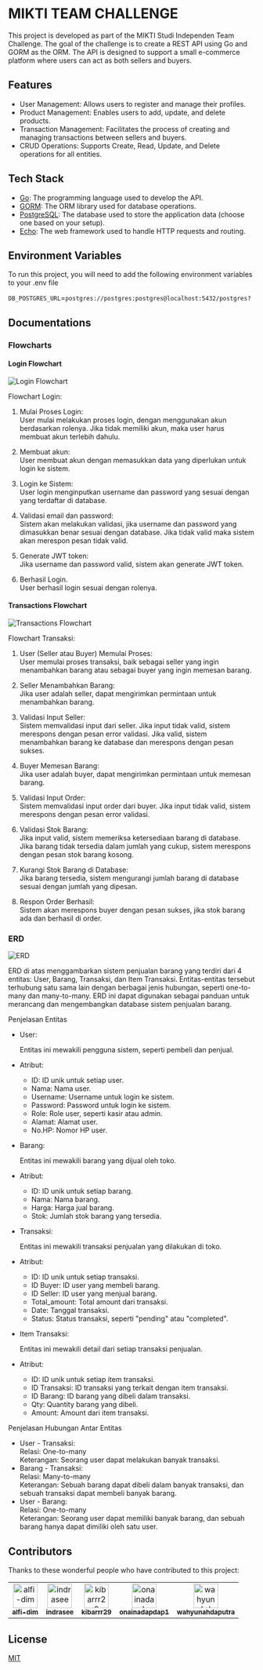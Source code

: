 
# MIKTI TEAM CHALLENGE

This project is developed as part of the MIKTI Studi Independen Team Challenge. The goal of the challenge is to create a REST API using Go and GORM as the ORM. The API is designed to support a small e-commerce platform where users can act as both sellers and buyers.

## Features

- User Management: Allows users to register and manage their profiles.
- Product Management: Enables users to add, update, and delete products.
- Transaction Management: Facilitates the process of creating and managing transactions between sellers and buyers.
- CRUD Operations: Supports Create, Read, Update, and Delete operations for all entities.


## Tech Stack

- [Go](https://go.dev/): The programming language used to develop the API.
- [GORM](https://gorm.io/): The ORM library used for database operations.
- [PostgreSQL](https://www.postgresql.org/): The database used to store the application data (choose one based on your setup).
- [Echo](https://echo.labstack.com/): The web framework used to handle HTTP requests and routing.


## Environment Variables

To run this project, you will need to add the following environment variables to your .env file

`DB_POSTGRES_URL`=`postgres://postgres:postgres@localhost:5432/postgres?`

## Documentations
### Flowcharts

#### Login Flowchart
![Login Flowchart](https://github.com/alfi-dim/MIKTI-TEAM-Challenge/blob/master/docs/img/flowchart_login.png?raw=true)

Flowchart Login:

1. Mulai Proses Login:  
    User mulai melakukan proses login, dengan menggunakan akun berdasarkan rolenya. Jika tidak memiliki akun, maka user harus membuat akun terlebih dahulu.

2. Membuat akun:  
    User membuat akun dengan memasukkan data yang diperlukan untuk login ke sistem.

3. Login ke Sistem:  
    User login menginputkan username dan password yang sesuai dengan yang terdaftar di database.

4. Validasi email dan password:  
    Sistem akan melakukan validasi, jika username dan password yang dimasukkan benar sesuai dengan database. Jika tidak valid maka sistem akan merespon pesan tidak valid.

5. Generate JWT token:  
    Jika username dan password valid, sistem akan generate JWT token.

6. Berhasil Login.  
    User berhasil login sesuai dengan rolenya.


#### Transactions Flowchart
![Transactions Flowchart](https://github.com/alfi-dim/MIKTI-TEAM-Challenge/blob/master/docs/img/flowchart_transactions.png?raw=true)

Flowchart Transaksi:

1. User (Seller atau Buyer) Memulai Proses:  
    User memulai proses transaksi, baik sebagai seller yang ingin menambahkan barang atau sebagai buyer yang ingin memesan barang.

2. Seller Menambahkan Barang:  
    Jika user adalah seller, dapat mengirimkan permintaan untuk menambahkan barang.

3. Validasi Input Seller:  
    Sistem memvalidasi input dari seller. Jika input tidak valid, sistem merespons dengan pesan error validasi. Jika valid, sistem menambahkan barang ke database dan merespons dengan pesan sukses.

4. Buyer Memesan Barang:  
    Jika user adalah buyer, dapat mengirimkan permintaan untuk memesan barang.

5. Validasi Input Order:  
    Sistem memvalidasi input order dari buyer. Jika input tidak valid, sistem merespons dengan pesan error validasi.

6. Validasi Stok Barang:  
    Jika input valid, sistem memeriksa ketersediaan barang di database. Jika barang tidak tersedia dalam jumlah yang cukup, sistem merespons dengan pesan stok barang kosong.

7. Kurangi Stok Barang di Database:  
    Jika barang tersedia, sistem mengurangi jumlah barang di database sesuai dengan jumlah yang dipesan.

8. Respon Order Berhasil:  
    Sistem akan merespons buyer dengan pesan sukses, jika stok barang ada dan berhasil di order.

### ERD
![ERD](https://github.com/alfi-dim/MIKTI-TEAM-Challenge/blob/master/docs/img/erd.png?raw=true)

ERD di atas menggambarkan sistem penjualan barang yang terdiri dari 4 entitas: User, Barang, Transaksi, dan Item Transaksi. Entitas-entitas tersebut terhubung satu sama lain dengan berbagai jenis hubungan, seperti one-to-many dan many-to-many. ERD ini dapat digunakan sebagai panduan untuk merancang dan mengembangkan database sistem penjualan barang.

Penjelasan Entitas

- User:

    Entitas ini mewakili pengguna sistem, seperti pembeli dan penjual.

* Atribut:
    * ID: ID unik untuk setiap user.
    * Nama: Nama user.
    * Username: Username untuk login ke sistem.
    * Password: Password untuk login ke sistem.
    * Role: Role user, seperti kasir atau admin.
    * Alamat: Alamat user.
    * No.HP: Nomor HP user.

* Barang:
  
    Entitas ini mewakili barang yang dijual oleh toko.

* Atribut:
  * ID: ID unik untuk setiap barang.
  * Nama: Nama barang.
  * Harga: Harga jual barang.
  * Stok: Jumlah stok barang yang tersedia.

* Transaksi:

    Entitas ini mewakili transaksi penjualan yang dilakukan di toko.

* Atribut:
  * ID: ID unik untuk setiap transaksi.
  * ID Buyer: ID user yang membeli barang.
  * ID Seller: ID user yang menjual barang.
  * Total_amount: Total amount dari transaksi.
  * Date: Tanggal transaksi.
  * Status: Status transaksi, seperti "pending" atau "completed".
* Item Transaksi:

    Entitas ini mewakili detail dari setiap transaksi penjualan.

* Atribut:
  * ID: ID unik untuk setiap item transaksi.
  * ID Transaksi: ID transaksi yang terkait dengan item transaksi.
  * ID Barang: ID barang yang dibeli dalam transaksi.
  * Qty: Quantity barang yang dibeli.
  * Amount: Amount dari item transaksi.

Penjelasan Hubungan Antar Entitas

* User - Transaksi:  
    Relasi: One-to-many  
    Keterangan: Seorang user dapat melakukan banyak transaksi.
* Barang - Transaksi:  
  Relasi: Many-to-many  
  Keterangan: Sebuah barang dapat dibeli dalam banyak transaksi, dan sebuah transaksi dapat membeli banyak barang.
* User - Barang:  
  Relasi: One-to-many  
  Keterangan: Seorang user dapat memiliki banyak barang, dan sebuah barang hanya dapat dimiliki oleh satu user.

## Contributors

Thanks to these wonderful people who have contributed to this project:

<table>
  <tr>
    <td align="center">
      <a href="https://github.com/alfi-dim">
        <img src="https://github.com/alfi-dim.png" width="50px;" alt="alfi-dim"/>
        <br />
        <sub><b>alfi-dim</b></sub>
      </a>
    </td>
    <td align="center">
      <a href="https://github.com/indrasee">
        <img src="https://github.com/indrasee.png" width="50px;" alt="indrasee"/>
        <br />
        <sub><b>indrasee</b></sub>
      </a>
    </td>
    <td align="center">
      <a href="https://github.com/kibarrr29">
        <img src="https://github.com/kibarrr29.png" width="50px;" alt="kibarrr29"/>
        <br />
        <sub><b>kibarrr29</b></sub>
      </a>
    </td>
    <td align="center">
      <a href="https://github.com/onainadapdap1">
        <img src="https://github.com/onainadapdap1.png" width="50px;" alt="onainadapdap1"/>
        <br />
        <sub><b>onainadapdap1</b></sub>
      </a>
    </td>
    <td align="center">
      <a href="https://github.com/wahyunahdaputra">
        <img src="https://github.com/wahyunahdaputra.png" width="50px;" alt="wahyunahdaputra"/>
        <br />
        <sub><b>wahyunahdaputra</b></sub>
      </a>
    </td>
  </tr>
</table>


## License

[MIT](https://choosealicense.com/licenses/mit/)

